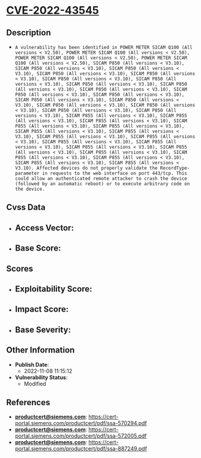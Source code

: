 
# [CVE-2022-43545](https://cert-portal.siemens.com/productcert/pdf/ssa-570294.pdf)

## Description

- `A vulnerability has been identified in POWER METER SICAM Q100 (All versions < V2.50), POWER METER SICAM Q100 (All versions < V2.50), POWER METER SICAM Q100 (All versions < V2.50), POWER METER SICAM Q100 (All versions < V2.50), SICAM P850 (All versions < V3.10), SICAM P850 (All versions < V3.10), SICAM P850 (All versions < V3.10), SICAM P850 (All versions < V3.10), SICAM P850 (All versions < V3.10), SICAM P850 (All versions < V3.10), SICAM P850 (All versions < V3.10), SICAM P850 (All versions < V3.10), SICAM P850 (All versions < V3.10), SICAM P850 (All versions < V3.10), SICAM P850 (All versions < V3.10), SICAM P850 (All versions < V3.10), SICAM P850 (All versions < V3.10), SICAM P850 (All versions < V3.10), SICAM P850 (All versions < V3.10), SICAM P850 (All versions < V3.10), SICAM P850 (All versions < V3.10), SICAM P850 (All versions < V3.10), SICAM P855 (All versions < V3.10), SICAM P855 (All versions < V3.10), SICAM P855 (All versions < V3.10), SICAM P855 (All versions < V3.10), SICAM P855 (All versions < V3.10), SICAM P855 (All versions < V3.10), SICAM P855 (All versions < V3.10), SICAM P855 (All versions < V3.10), SICAM P855 (All versions < V3.10), SICAM P855 (All versions < V3.10), SICAM P855 (All versions < V3.10), SICAM P855 (All versions < V3.10), SICAM P855 (All versions < V3.10), SICAM P855 (All versions < V3.10), SICAM P855 (All versions < V3.10), SICAM P855 (All versions < V3.10), SICAM P855 (All versions < V3.10), SICAM P855 (All versions < V3.10). Affected devices do not properly validate the RecordType-parameter in requests to the web interface on port 443/tcp. This could allow an authenticated remote attacker to crash the device (followed by an automatic reboot) or to execute arbitrary code on the device.`

## Cvss Data

- **Access Vector**:
  - 
- **Base Score**:
  - 

## Scores

- **Exploitability Score**:
  - 
- **Impact Score**:
  - 
- **Base Severity**:
  - 

## Other Information

- **Publish Date**:
  - 2022-11-08 11:15:12
- **Vulnerability Status**:
  - Modified

## References

- **productcert@siemens.com**: https://cert-portal.siemens.com/productcert/pdf/ssa-570294.pdf
- **productcert@siemens.com**: https://cert-portal.siemens.com/productcert/pdf/ssa-572005.pdf
- **productcert@siemens.com**: https://cert-portal.siemens.com/productcert/pdf/ssa-887249.pdf
